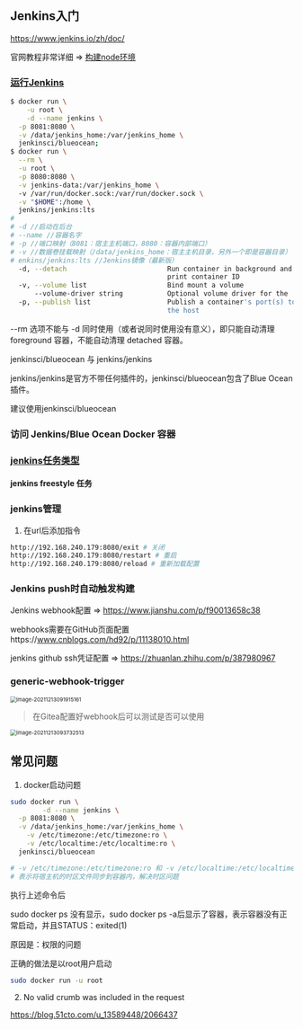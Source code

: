 ## Jenkins入门

https://www.jenkins.io/zh/doc/

官网教程非常详细 => [构建node环境](https://www.jenkins.io/zh/doc/tutorials/build-a-node-js-and-react-app-with-npm/)

### [运行Jenkins](https://www.jenkins.io/zh/doc/tutorials/build-a-node-js-and-react-app-with-npm/)

```sh
$ docker run \
	-u root \
	-d --name jenkins \
  -p 8081:8080 \
  -v /data/jenkins_home:/var/jenkins_home \
  jenkinsci/blueocean;
$ docker run \
  --rm \
  -u root \
  -p 8080:8080 \
  -v jenkins-data:/var/jenkins_home \ 
  -v /var/run/docker.sock:/var/run/docker.sock \
  -v "$HOME":/home \ 
  jenkins/jenkins:lts
# 
# -d //启动在后台
# --name //容器名字
# -p //端口映射（8081：宿主主机端口，8080：容器内部端口）
# -v //数据卷挂载映射（/data/jenkins_home：宿主主机目录，另外一个即是容器目录）
# enkins/jenkins:lts //Jenkins镜像（最新版）
  -d, --detach                         Run container in background and
                                       print container ID
  -v, --volume list                    Bind mount a volume
      --volume-driver string           Optional volume driver for the
  -p, --publish list                   Publish a container's port(s) to
                                       the host
```

--rm 选项不能与 -d 同时使用（或者说同时使用没有意义），即只能自动清理 foreground 容器，不能自动清理 detached 容器。



jenkinsci/blueocean 与 jenkins/jenkins

jenkins/jenkins是官方不带任何插件的，jenkinsci/blueocean包含了Blue Ocean插件。

建议使用jenkinsci/blueocean

### 访问 Jenkins/Blue Ocean Docker 容器

### [jenkins任务类型](https://www.cnblogs.com/101718qiong/p/9450325.html)

#### jenkins freestyle 任务

### jenkins管理

1. 在url后添加指令

```sh
http://192.168.240.179:8080/exit # 关闭
http://192.168.240.179:8080/restart # 重启
http://192.168.240.179:8080/reload # 重新加载配置
```



### Jenkins push时自动触发构建

Jenkins webhook配置 => https://www.jianshu.com/p/f90013658c38

webhooks需要在GitHub页面配置https://www.cnblogs.com/hd92/p/11138010.html

jenkins github ssh凭证配置 => https://zhuanlan.zhihu.com/p/387980967

### generic-webhook-trigger

<img src="https://minimax-1256590847.cos.ap-shanghai.myqcloud.com/img/image-20211213091915161.png" alt="image-20211213091915161" style="zoom:67%;" />

> 在Gitea配置好webhook后可以测试是否可以使用

<img src="https://minimax-1256590847.cos.ap-shanghai.myqcloud.com/img/image-20211213093732513.png" alt="image-20211213093732513" style="zoom:67%;" />

## 常见问题

1. docker启动问题

```sh
sudo docker run \
        -d --name jenkins \
  -p 8081:8080 \
  -v /data/jenkins_home:/var/jenkins_home \
 	-v /etc/timezone:/etc/timezone:ro \
	-v /etc/localtime:/etc/localtime:ro \
  jenkinsci/blueocean

# -v /etc/timezone:/etc/timezone:ro 和 -v /etc/localtime:/etc/localtime:ro \
# 表示将宿主机的时区文件同步到容器内，解决时区问题
```

执行上述命令后

sudo docker ps 没有显示，sudo docker ps -a后显示了容器，表示容器没有正常启动，并且STATUS：exited(1)

原因是：权限的问题

正确的做法是以root用户启动

```sh
sudo docker run -u root
```

2. No valid crumb was included in the request

https://blog.51cto.com/u_13589448/2066437